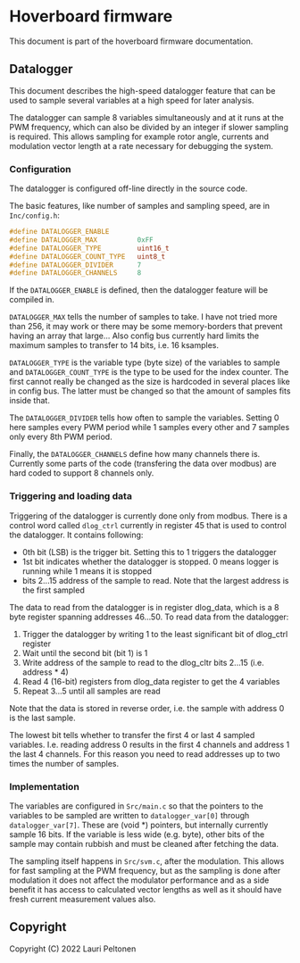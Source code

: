 # Hoverboard firmware
This document is part of the hoverboard firmware documentation.

## Datalogger
This document describes the high-speed datalogger feature that can be 
used to sample several variables at a high speed for later analysis.

The datalogger can sample 8 variables simultaneously and at it runs at 
the PWM frequency, which can also be divided by an integer if slower 
sampling is required. This allows sampling for example rotor angle, currents 
and modulation vector length at a rate necessary for debugging the system.

### Configuration
The datalogger is configured off-line directly in the source code.

The basic features, like number of samples and sampling speed, are in `Inc/config.h`:

```C
#define DATALOGGER_ENABLE
#define DATALOGGER_MAX          0xFF
#define DATALOGGER_TYPE         uint16_t
#define DATALOGGER_COUNT_TYPE   uint8_t
#define DATALOGGER_DIVIDER      7
#define DATALOGGER_CHANNELS		8
```

If the `DATALOGGER_ENABLE` is defined, then the datalogger feature will be compiled in.

`DATALOGGER_MAX` tells the number of samples to take. I have not tried more than 256, it 
may work or there may be some memory-borders that prevent having an array that large... Also 
config bus currently hard limits the maximum samples to transfer to 14 bits, i.e. 16 ksamples.

`DATALOGGER_TYPE` is the variable type (byte size) of the variables to sample and `DATALOGGER_COUNT_TYPE` is
the type to be used for the index counter. The first cannot really be changed as the size is 
hardcoded in several places like in config bus. The latter must be changed so that the 
amount of samples fits inside that.

The `DATALOGGER_DIVIDER` tells how often to sample the variables. Setting 0 here 
samples every PWM period while 1 samples every other and 7 samples only every 8th PWM period.

Finally, the `DATALOGGER_CHANNELS` define how many channels there is. Currently some parts of 
the code (transfering the data over modbus) are hard coded to support 8 channels only.

### Triggering and loading data
Triggering of the datalogger is currently done only from modbus. There is a control word called
`dlog_ctrl` currently in register 45 that is used to control the datalogger. It contains following:

 - 0th bit (LSB) is the trigger bit. Setting this to 1 triggers the datalogger
 - 1st bit indicates whether the datalogger is stopped. 0 means logger is running while 1 means it is stopped
 - bits 2...15 address of the sample to read. Note that the largest address is the first sampled

The data to read from the datalogger is in register dlog_data, which is a 8 byte register spanning 
addresses 46...50. To read data from the datalogger:

 1. Trigger the datalogger by writing 1 to the least significant bit of dlog_ctrl register
 2. Wait until the second bit (bit 1) is 1
 3. Write address of the sample to read to the dlog_cltr bits 2...15 (i.e. address * 4)
 4. Read 4 (16-bit) registers from dlog_data register to get the 4 variables
 5. Repeat 3...5 until all samples are read

Note that the data is stored in reverse order, i.e. the sample with address 0 is the last sample.

The lowest bit tells whether to transfer the first 4 or last 4 sampled variables. I.e. reading 
address 0 results in the first 4 channels and address 1 the last 4 channels. For this reason 
you need to read addresses up to two times the number of samples.

### Implementation
The variables are configured in `Src/main.c` so that the pointers to the variables to be sampled are 
written to `datalogger_var[0]` through `datalogger_var[7]`. These are (void *) pointers, but internally 
currently sample 16 bits. If the variable is less wide (e.g. byte), other bits of the sample may 
contain rubbish and must be cleaned after fetching the data.

The sampling itself happens in `Src/svm.c`, after the modulation. This allows for fast sampling at the 
PWM frequency, but as the sampling is done after modulation it does not affect the modulator performance 
and as a side benefit it has access to calculated vector lengths as well as it should have fresh 
current measurement values also.


## Copyright
Copyright (C) 2022 Lauri Peltonen
